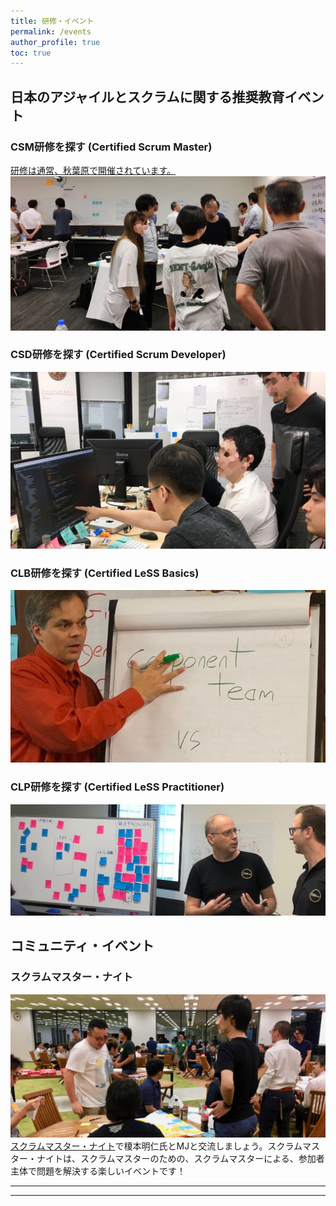 ```yaml
---
title: 研修・イベント
permalink: /events
author_profile: true
toc: true
---
```

## 日本のアジャイルとスクラムに関する推奨教育イベント

### CSM研修を探す  (Certified Scrum Master) 

[研修は通常、秋葉原で開催されています。![Tokyo CSM Class](/images/tokyo-CSM-class-wide-3.jpg)](https://www.odd-e.jp/training/) 

### CSD研修を探す (Certified Scrum Developer)

[![Tokyo CSD Class](/images/tokyo-CSD-class.jpg)](https://www.odd-e.jp/ja/service_01/#link_csd)

### CLB研修を探す (Certified LeSS Basics)

[![Tokyo CLB Class](/images/tokyo-CLB-class.jpg)](/certified-less-basics-clb-course-description/)

### CLP研修を探す (Certified LeSS Practitioner)

[![Tokyo CLP Class](/images/tokyo-CLP-class.jpg)](https://www.odd-e.jp/training/course-detail/62)

## コミュニティ・イベント

### スクラムマスター・ナイト

![Scrum Masters Night](/images/scrum-masters-night-1.jpg)
 [スクラムマスター・ナイト](https://smn.connpass.com/)で榎本明仁氏とMJと交流しましょう。スクラムマスター・ナイトは、スクラムマスターのための、スクラムマスターによる、参加者主体で問題を解決する楽しいイベントです！

---

---
